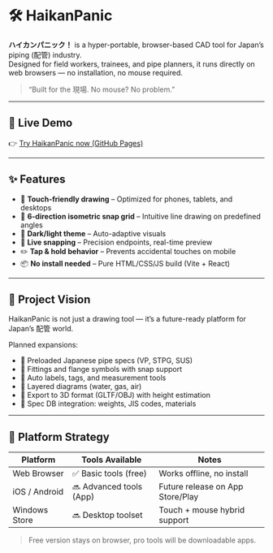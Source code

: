 # 🛠️ HaikanPanic

**ハイカンパニック！** is a hyper-portable, browser-based CAD tool for Japan’s piping (配管) industry.  
Designed for field workers, trainees, and pipe planners, it runs directly on web browsers — no installation, no mouse required.

> “Built for the 現場. No mouse? No problem.”

---

## 🚀 Live Demo

👉 [Try HaikanPanic now (GitHub Pages)](https://4stropotato.github.io/haikanpanic/)

---

## ✨ Features

- 🎯 **Touch-friendly drawing** – Optimized for phones, tablets, and desktops
- 🔺 **6-direction isometric snap grid** – Intuitive line drawing on predefined angles
- 🌙 **Dark/light theme** – Auto-adaptive visuals
- 🧲 **Live snapping** – Precision endpoints, real-time preview
- ✏️ **Tap & hold behavior** – Prevents accidental touches on mobile
- 📦 **No install needed** – Pure HTML/CSS/JS build (Vite + React)

---

## 🧱 Project Vision

HaikanPanic is not just a drawing tool — it’s a future-ready platform for Japan’s 配管 world.

Planned expansions:

- 🧰 Preloaded Japanese pipe specs (VP, STPG, SUS)
- 🔩 Fittings and flange symbols with snap support
- 🧾 Auto labels, tags, and measurement tools
- 📐 Layered diagrams (water, gas, air)
- 🧱 Export to 3D format (GLTF/OBJ) with height estimation
- 📁 Spec DB integration: weights, JIS codes, materials

---

## 📱 Platform Strategy

| Platform       | Tools Available       | Notes                              |
|----------------|------------------------|-------------------------------------|
| Web Browser    | ✅ Basic tools (free)   | Works offline, no install           |
| iOS / Android  | 🔜 Advanced tools (App) | Future release on App Store/Play    |
| Windows Store  | 🔜 Desktop toolset      | Touch + mouse hybrid support        |

> Free version stays on browser, pro tools will be downloadable apps.